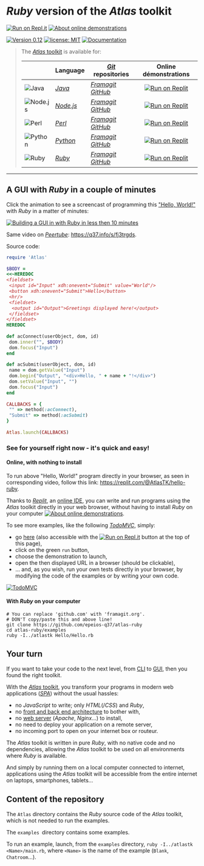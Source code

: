 # *Ruby* version of the *Atlas* toolkit

[![Run on Repl.it](https://q37.info/s/kpm7xhfm.png)](https://q37.info/s/9thdtmjg)  [![About online demonstrations](https://img.shields.io/badge/about-online%20demonstrations-informational)](https://q37.info/s/sssznrb4)

[![Version 0.12](https://img.shields.io/static/v1.svg?&color=90b4ed&label=Version&message=0.12&style=for-the-badge)](http://github.com/epeios-q37/atlas-ruby/)
[![license: MIT](https://img.shields.io/github/license/epeios-q37/atlas-ruby?color=yellow&style=for-the-badge)](https://github.com/epeios-q37/atlas-ruby/blob/master/LICENSE)
[![Documentation](https://img.shields.io/static/v1?label=documentation&message=atlastk.org&color=ff69b4&style=for-the-badge)](https://atlastk.org)  



> The [*Atlas* toolkit](https://atlastk.org) is available for:
> 
> | &nbsp;&nbsp;&nbsp;&nbsp;&nbsp;&nbsp;&nbsp;&nbsp; | Language | [*Git*](https://en.wikipedia.org/wiki/Git) repositories | Online démonstrations
> |-|-|-|:-:|
> | ![Java](https://q37.info/s/sgb9nq7x.svg) | [*Java*](https://q37.info/s/qtnkp9w4)  | [*Framagit*](https://framagit.org/epeios-q37/atlas-java) [*GitHub*](https://github.com/epeios-q37/atlas-java) | [![Run on Replit](https://q37.info/s/kpm7xhfm.png)](https://q37.info/s/3vwk3h3n) |
> | ![Node.js](https://q37.info/s/b9ctj4bb.svg) | [*Node.js*](https://q37.info/s/3d7hr733) | [*Framagit*](https://framagit.org/epeios-q37/atlas-node) [*GitHub*](https://github.com/epeios-q37/atlas-node) | [![Run on Replit](https://q37.info/s/kpm7xhfm.png)](https://q37.info/s/st7gccd4) |
> | ![Perl](https://q37.info/s/v9qkzvhk.svg) | [*Perl*](https://q37.info/s/4nvmwjgg)  | [*Framagit*](https://framagit.org/epeios-q37/atlas-perl) [*GitHub*](https://github.com/epeios-q37/atlas-perl) | [![Run on Replit](https://q37.info/s/kpm7xhfm.png)](https://q37.info/s/h3h34zgq) |
> | ![Python](https://q37.info/s/t4s3p4rk.svg) | [*Python*](https://q37.info/s/pd7j9k4r)  | [*Framagit*](https://framagit.org/epeios-q37/atlas-python) [*GitHub*](https://github.com/epeios-q37/atlas-python) | [![Run on Replit](https://q37.info/s/kpm7xhfm.png)](https://q37.info/s/vwpsw73v) |
> | ![Ruby](https://q37.info/s/ngxztq4t.svg) | [*Ruby*](https://q37.info/s/gkfj3zpz)  | [*Framagit*](https://framagit.org/epeios-q37/atlas-ruby) [*GitHub*](https://github.com/epeios-q37/atlas-ruby) | [![Run on Replit](https://q37.info/s/kpm7xhfm.png)](https://q37.info/s/9thdtmjg) |




---

## A GUI with *Ruby* in a couple of minutes

Click the animation to see a screencast of programming this ["Hello, World!"](https://en.wikipedia.org/wiki/%22Hello,_World!%22_program) with *Ruby* in a matter of minutes:

[![Building a GUI in with *Ruby* in less then 10 minutes](https://q37.info/s/qp4z37pg.gif)](https://q37.info/s/zgb4d9v3)

Same video on [*Peertube*](https://en.wikipedia.org/wiki/PeerTube): <https://q37.info/s/fj3trgds>.

Source code:

```ruby
require 'Atlas'
 
$BODY =
<<~HEREDOC
<fieldset>
 <input id="Input" xdh:onevent="Submit" value="World"/>
 <button xdh:onevent="Submit">Hello</button>
 <hr/>
 <fieldset>
  <output id="Output">Greetings displayed here!</output>
 </fieldset>
</fieldset>
HEREDOC
 
def acConnect(userObject, dom, id)
 dom.inner("", $BODY)
 dom.focus("Input")
end
 
def acSubmit(userObject, dom, id)
 name = dom.getValue("Input")
 dom.begin("Output", "<div>Hello, " + name + "!</div>")
 dom.setValue("Input", "")
 dom.focus("Input")
end
 
CALLBACKS = {
 "" => method(:acConnect),
 "Submit" => method(:acSubmit)
}
 
Atlas.launch(CALLBACKS)
```

### See for yourself right now - it's quick and easy!

#### Online, with nothing to install

To run above "Hello, World!" program directly in your browser, as seen in corresponding video, follow this link: <https://replit.com/@AtlasTK/hello-ruby>.

Thanks to [*Replit*](https://q37.info/s/mxmgq3qm), an [online IDE](https://q37.info/s/zzkzbdw7), you can write and run programs using the *Atlas* toolkit directly in your web browser, without having to install *Ruby* on your computer [![About online demonstrations](https://img.shields.io/badge/about-online%20demonstrations-informational)](https://q37.info/s/sssznrb4).

To see more examples, like the following [*TodoMVC*](http://todomvc.com/), simply:
- go [here](https://q37.info/s/9thdtmjg) (also accessible with the [![Run on Repl.it](https://q37.info/s/kpm7xhfm.png)](https://q37.info/s/9thdtmjg) button at the top of this page),
- click on the green `run` button,
- choose the demonstration to launch,
- open the then displayed URL in a browser (should be clickable), 
- … and, as you wish, run your own tests directly in your browser, by modifying the code of the examples or by writing your own code.

[![TodoMVC](https://q37.info/download/TodoMVC.gif "The TodoMVC application made with the Atlas toolkit")](https://q37.info/s/9thdtmjg)

#### With *Ruby* on your computer

```shell
# You can replace 'github.com' with 'framagit.org'.
# DON'T copy/paste this and above line!
git clone https://github.com/epeios-q37/atlas-ruby
cd atlas-ruby/examples
ruby -I../atlastk Hello/Hello.rb
```



## Your turn

If you want to take your code to the next level, from [CLI](https://q37.info/s/cnh9nrw9) to [GUI](https://q37.info/s/hw9n3pjs), then you found the right toolkit.

With the [*Atlas* toolkit](http://atlastk.org/), you transform your programs in modern web applications ([*SPA*](https://q37.info/s/7sbmxd3j)) without the usual hassles:
- no *JavaScript* to write; only *HTML*(/*CSS*) and *Ruby*,
- no [front and back end architecture](https://q37.info/s/px7hhztd) to bother with,
- no [web server](https://q37.info/s/n3hpwsht) (*Apache*, *Nginx*…) to install,
- no need to deploy your application on a remote server,
- no incoming port to open on your internet box or routeur.

The *Atlas* toolkit is written in pure *Ruby*, with no native code and no dependencies, allowing the *Atlas* toolkit to be used on all environments where *Ruby* is available. 

And simply by running them on a local computer connected to internet, applications using the *Atlas* toolkit will be accessible from the entire internet on laptops, smartphones, tablets…

## Content of the repository

The `Atlas` directory contains the *Ruby* source code of the *Atlas* toolkit, which is not needed to run the examples.

The `examples `directory contains some examples.

To run an example, launch, from the `examples` directory, `ruby -I../atlastk <Name>/main.rb`, where `<Name>` is the name of the example (`Blank`, `Chatroom`…).
